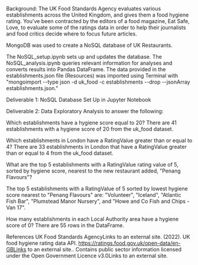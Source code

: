 Background:
The UK Food Standards Agency evaluates various establishments across the United Kingdom, and gives them a food hygiene rating. You've been contracted by the editors of a food magazine, Eat Safe, Love, to evaluate some of the ratings data in order to help their journalists and food critics decide where to focus future articles.


MongoDB was used to create a NoSQL database of UK Restaurants.

The NoSQL_setup.ipynb sets up and updates the database. The NoSQL_analysis.ipynb queries relevant information for analyses and converts results into Pandas DataFrame. The data provided in the establishments.json file (Resources) was imported using Terminal with "mongoimport --type json -d uk_food -c establishments --drop --jsonArray establishments.json."


Deliverable 1: NoSQL Database Set Up in Jupyter Notebook

Deliverable 2: Data Exploratory Analysis to answer the following:

Which establishments have a hygiene score equal to 20?
There are 41 establishments with a hygiene score of 20 from the uk_food dataset.

Which establishments in London have a RatingValue greater than or equal to 4?
There are 33 establishments in London that have a RatingValue greater than or equal to 4 from the uk_food dataset.

What are the top 5 establishments with a RatingValue rating value of 5, sorted by hygiene score, nearest to the new restaurant added, "Penang Flavours"?

The top 5 establishments with a RatingValue of 5 sorted by lowest hygiene score nearest to "Penang Flavours" are: "Volunteer", "Iceland", "Atlantic Fish Bar",  "Plumstead Manor Nursery", and "Howe and Co Fish and Chips - Van 17".

How many establishments in each Local Authority area have a hygiene score of 0? There are 55 rows in the DataFrame.


References
UK Food Standards AgencyLinks to an external site. (2022). UK food hygiene rating data API. https://ratings.food.gov.uk/open-data/en-GBLinks to an external site.. Contains public sector information licensed under the Open Government Licence v3.0Links to an external site.